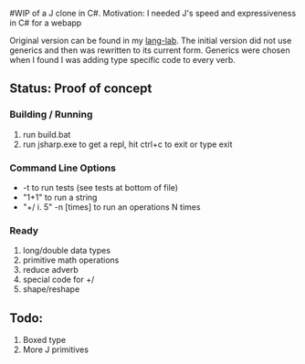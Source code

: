 #WIP of a J clone in C#.
Motivation: I needed J's speed and expressiveness in C# for a webapp

Original version can be found in my [lang-lab](https://github.com/joebo/lang-lab/blob/master/csharp/jsharp/jsharp.cs). The initial version did not use generics and then was rewritten to its current form. Generics were chosen when I found I was adding type specific code to every verb.


## Status: Proof of concept
### Building / Running
1. run build.bat
2. run jsharp.exe to get a repl, hit ctrl+c to exit or type exit

### Command Line Options
- -t to run tests (see tests at bottom of file)
- "1+1" to run a string
- "+/ i. 5" -n [times] to run an operations N times

### Ready
1. long/double data types
1. primitive math operations
1. reduce adverb
1. special code for +/
1. shape/reshape

## Todo:
1. Boxed type
1. More J primitives